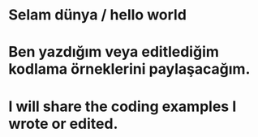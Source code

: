 # Selam dünya / hello world
# Ben yazdığım veya editlediğim kodlama örneklerini paylaşacağım.
# I will share the coding examples I wrote or edited.
